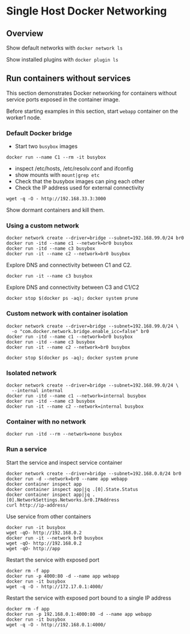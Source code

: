# Single Host Docker Networking

## Overview

Show default networks with `docker network ls`

Show installed plugins with `docker plugin ls`

## Run containers without services

This section demonstrates Docker networking for containers
without service ports exposed in the container image.

Before starting examples in this section, start `webapp`
container on the worker1 node.

### Default Docker bridge

* Start two `busybox` images

```
docker run --name C1 --rm -it busybox
```

* inspect /etc/hosts, /etc/resolv.conf and ifconfig
* show mounts with `mount|grep etc`
* Check that the busybox images can ping each other
* Check the IP address used for external connectivity

```
wget -q -O - http://192.168.33.3:3000
```

Show dormant containers and kill them.

### Using a custom network

```
docker network create --driver=bridge --subnet=192.168.99.0/24 br0
docker run -itd --name c1 --network=br0 busybox
docker run -itd --name c3 busybox
docker run -it --name c2 --network=br0 busybox
```

Explore DNS and connectivity between C1 and C2.

```
docker run -it --name c3 busybox
```

Explore DNS and connectivity between C3 and C1/C2

```
docker stop $(docker ps -aq); docker system prune
```

### Custom network with container isolation

```
docker network create --driver=bridge --subnet=192.168.99.0/24 \
  -o "com.docker.network.bridge.enable_icc=false" br0
docker run -itd --name c1 --network=br0 busybox
docker run -itd --name c3 busybox
docker run -it --name c2 --network=br0 busybox

docker stop $(docker ps -aq); docker system prune
```

### Isolated network

```
docker network create --driver=bridge --subnet=192.168.99.0/24 \
  --internal internal
docker run -itd --name c1 --network=internal busybox
docker run -itd --name c3 busybox
docker run -it --name c2 --network=internal busybox
```

### Container with no network

```
docker run -itd --rm --network=none busybox
```

### Run a service

Start the service and inspect service container

```
docker network create --driver=bridge --subnet=192.168.0.0/24 br0
docker run -d --network=br0 --name app webapp
docker container inspect app
docker container inspect app|jq .[0].State.Status
docker container inspect app|jq .[0].NetworkSettings.Networks.br0.IPAddress
curl http://ip-address/
```

Use service from other containers

```
docker run -it busybox
wget -qO- http://192.168.0.2
docker run -it --network br0 busybox
wget -qO- http://192.168.0.2
wget -qO- http://app
```

Restart the service with exposed port

```
docker rm -f app
docker run -p 4000:80 -d --name app webapp
docker run -it busybox
wget -q -O - http://172.17.0.1:4000/
```

Restart the service with exposed port bound to a single IP address

```
docker rm -f app
docker run -p 192.168.0.1:4000:80 -d --name app webapp
docker run -it busybox
wget -q -O - http://192.168.0.1:4000/
```
